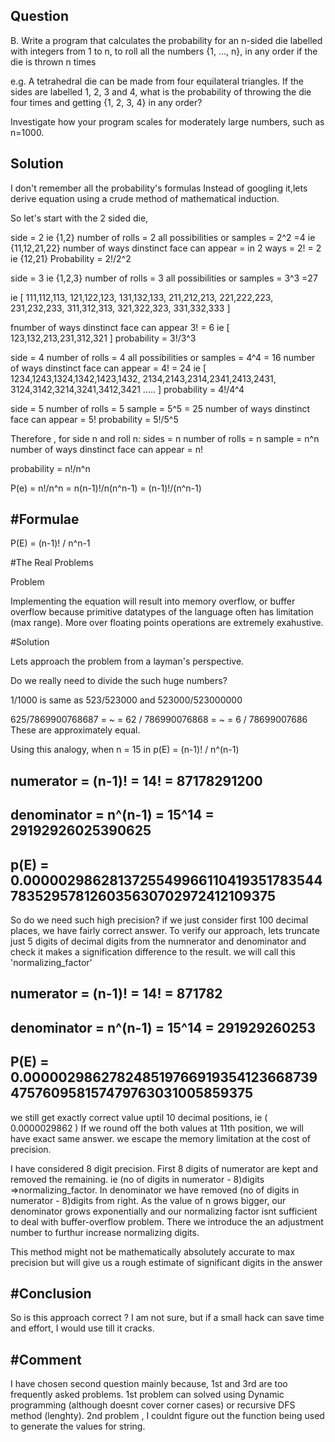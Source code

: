 Question
-----------------------------------
B. Write a program that calculates the probability for an n-sided die labelled with integers from 1 to n, to roll all the numbers {1, ..., n}, in any order if the die is thrown n times

e.g. A tetrahedral die can be made from four equilateral triangles. If the sides are labelled 1, 2, 3 and 4, what is the probability of throwing the die four times and getting {1, 2, 3, 4} in any order?

Investigate how your program scales for moderately large numbers, such as n=1000.


Solution
-----------------------------------

I  don't remember all the probability's formulas Instead of googling it,lets derive equation using a crude method of mathematical induction.

So let's start with the 2 sided die,

side = 2 ie {1,2}
number of rolls = 2 
all possibilities or samples = 2^2 =4 ie {11,12,21,22}
number of ways dinstinct face can appear = in 2 ways = 2! = 2 ie {12,21}
Probability = 2!/2^2

side = 3 ie {1,2,3}
number of rolls = 3 
all possibilities or samples = 3^3 =27 

ie [ 111,112,113, 121,122,123, 131,132,133, 211,212,213, 221,222,223, 231,232,233, 311,312,313, 321,322,323, 331,332,333 ] 

fnumber of ways dinstinct face can appear 3! = 6 ie [ 123,132,213,231,312,321 ] 
probability = 3!/3^3


side = 4 number of rolls = 4 
all possibilities or samples = 4^4 = 16 
number of ways dinstinct face can appear = 4! = 24 
ie [ 1234,1243,1324,1342,1423,1432, 2134,2143,2314,2341,2413,2431, 3124,3142,3214,3241,3412,3421 ..... ] probability = 4!/4^4

side = 5 
number of rolls = 5 
sample = 5^5 = 25 
number of ways dinstinct face can appear = 5! 
probability = 5!/5^5


Therefore , 
for side n and roll n:
sides = n 
number of rolls = n 
sample = n^n 
number of ways dinstinct face can appear = n! 

probability = n!/n^n

P(e) = n!/n^n = n(n-1)!/n(n^n-1) = (n-1)!/(n^n-1)

#Formulae
----------

P(E) = (n-1)! / n^n-1


#The Real Problems

Problem 

Implementing the equation will result into memory overflow, or buffer overflow because primitive datatypes of the language often has limitation (max range). More over floating points operations are extremely exahustive.

#Solution

Lets approach the problem from a layman's perspective.

Do we really need to divide the such huge numbers?

1/1000 is same as 523/523000  and 523000/523000000

625/7869900768687 = ~ = 62 / 786990076868 = ~ =  6 / 78699007686 
These are approximately equal.

Using this analogy, when n = 15 in p(E) = (n-1)! / n^(n-1)

numerator = (n-1)! = 14! = 87178291200 
---------------------------------------

denominator = n^(n-1) = 15^14 = 29192926025390625
--------------------------------------------------

p(E) = 0.0000029862813725549966110419351783544783529578126035630702972412109375
---------------------------------------------------------------------------------

So do we need such high precision? if we just consider first 100 decimal places, we have fairly correct answer.
To verify our approach, lets truncate just 5 digits of decimal digits from the numnerator and denominator and check it makes a signification difference to the result. we will call this 'normalizing_factor'

numerator = (n-1)! = 14! = 871782 
-----------------------------------

denominator = n^(n-1) = 15^14 = 291929260253 
---------------------------------------------

P(E) = 0.000002986278248519766919354123668739475760958157479763031005859375 
-----------------------------------------------------------------------------

we still get exactly correct value uptil 10 decimal positions, ie ( 0.0000029862 ) 
If we round off the both values at 11th position, we will have exact same answer.
we escape the memory limitation at the cost of precision.

I have considered 8 digit precision.
First 8 digits of numerator are kept and removed the remaining. ie (no of digits in numerator - 8)digits =>normalizing_factor. In denominator we have removed (no of digits in numerator - 8)digits from right.
As the value of n grows bigger, our denominator grows exponentially and our normalizing factor isnt sufficient to deal with buffer-overflow problem. There we introduce the an adjustment number to furthur increase normalizing digits.


This method might not be mathematically absolutely accurate to max precision but will give us a rough estimate of
significant digits in the answer


#Conclusion
-----------

So is this approach correct ? I am not sure, but if a small hack can save time and effort,
I would use till it cracks.


#Comment
---------

I have chosen second question mainly because, 1st and 3rd are too frequently asked problems. 
1st problem can solved using Dynamic programming (although doesnt cover corner cases) or recursive DFS method (lenghty).
2nd problem , I couldnt figure out the function being used to generate the values for string.









